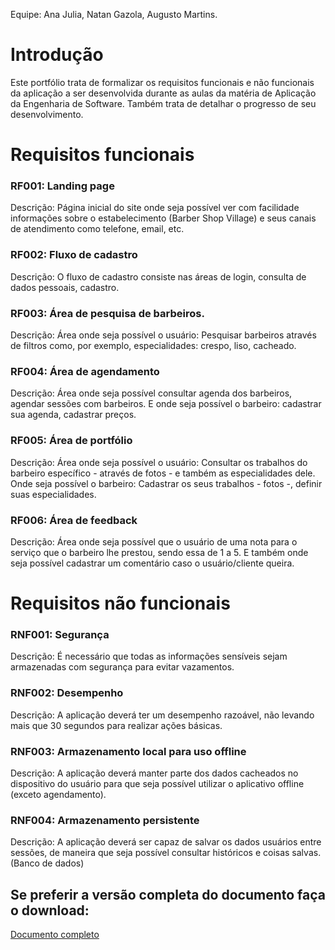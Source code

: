 Equipe: Ana Julia, Natan Gazola, Augusto Martins.

# Introdução
Este portfólio trata de formalizar os requisitos funcionais e não funcionais da aplicação a ser desenvolvida durante as aulas da matéria de Aplicação da Engenharia de Software. Também trata de detalhar o progresso de seu desenvolvimento.

# Requisitos funcionais

### RF001: Landing page
Descrição: Página inicial do site onde seja possível ver com facilidade informações sobre o estabelecimento (Barber Shop Village) e seus canais de atendimento como telefone, email, etc.

### RF002: Fluxo de cadastro
Descrição: O fluxo de cadastro consiste nas áreas de login, consulta de dados pessoais, cadastro.

### RF003: Área de pesquisa de barbeiros.
Descrição: Área onde seja possível o usuário: Pesquisar barbeiros através de filtros como, por exemplo, especialidades: crespo, liso, cacheado.

### RF004: Área de agendamento
 Descrição: Área onde seja possível consultar agenda dos barbeiros, agendar sessões com barbeiros. E onde seja possível o barbeiro: cadastrar sua agenda, cadastrar preços.

### RF005: Área de portfólio
Descrição: Área onde seja possível o usuário: Consultar os trabalhos do barbeiro específico - através de fotos - e também as especialidades dele.
Onde seja possível o barbeiro: Cadastrar os seus trabalhos - fotos -, definir suas especialidades.

### RF006: Área de feedback
Descrição: Área onde seja possível que o usuário de uma nota para o serviço que o barbeiro lhe prestou, sendo essa de 1 a 5. E também onde seja possível cadastrar um comentário caso o usuário/cliente queira.

# Requisitos não funcionais

### RNF001: Segurança
Descrição: É necessário que todas as informações sensíveis sejam armazenadas com segurança para evitar vazamentos.

### RNF002: Desempenho
Descrição: A aplicação deverá ter um desempenho razoável, não levando mais que 30 segundos para realizar ações básicas.

### RNF003: Armazenamento local para uso offline
Descrição: A aplicação deverá manter parte dos dados cacheados no dispositivo do usuário para que seja possível utilizar o aplicativo offline (exceto agendamento).

### RNF004: Armazenamento persistente
Descrição: A aplicação deverá ser capaz de salvar os dados usuários entre sessões, de maneira que seja possível consultar históricos e coisas salvas. (Banco de dados)

## Se preferir a versão completa do documento faça o download:
[Documento completo](https://docs.google.com/document/d/1Wbn6q-uAzTvpI6HY3tQvaL77RzUD2yGxHRVo6WFnbek/edit?usp=sharing)
